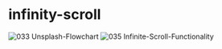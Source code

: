 # infinity-scroll
![033 Unsplash-Flowchart](https://user-images.githubusercontent.com/66071839/217828117-8ebdb70c-d8a9-499f-ac6d-a611da6eeba4.png)
![035 Infinite-Scroll-Functionality](https://user-images.githubusercontent.com/66071839/217828455-eb9e60c5-fdf0-4e95-aec6-17c9b85868ec.png)
